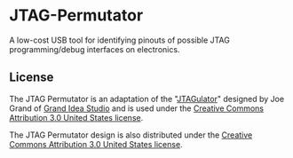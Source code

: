 # JTAG-Permutator
A low-cost USB tool for identifying pinouts of possible JTAG programming/debug interfaces on electronics.

## License
The JTAG Permutator is an adaptation of the "[JTAGulator](https://github.com/grandideastudio/jtagulator)" designed by Joe Grand of [Grand Idea Studio](http://www.grandideastudio.com/) and is used under the [Creative Commons Attribution 3.0 United States license](https://creativecommons.org/licenses/by/3.0/us/).

The JTAG Permutator design is also distributed under the [Creative Commons Attribution 3.0 United States license](https://creativecommons.org/licenses/by/3.0/us/).
